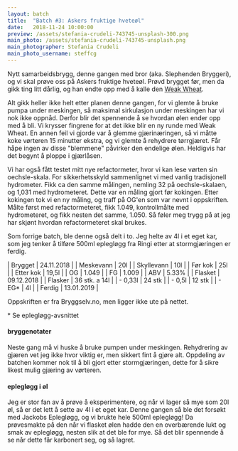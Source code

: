```yaml
---
layout: batch
title:  "Batch #3: Askers fruktige hveteøl"
date:   2018-11-24 10:00:00
preview: /assets/stefania-crudeli-743745-unsplash-300.png
main_photo: /assets/stefania-crudeli-743745-unsplash.png
main_photographer: Stefania Crudeli
main_photo_username: steffcg
---
```


Nytt samarbeidsbrygg, denne gangen med bror (aka. Slephenden Bryggeri), og vi skal prøve oss på Askers fruktige hveteøl. Prøvd brygget før, men da gikk ting litt dårlig, og han endte opp med å kalle den [Weak Wheat](https://untappd.com/b/slephenden-bryggeri-weak-wheat/2531703).

Alt gikk heller ikke helt etter planen denne gangen, for vi glemte å bruke pumpa under meskingen, så maksimal sirkulasjon under meskingen har vi nok ikke oppnåd. Derfor blir det spennende å se hvordan ølen ender opp med å bli. Vi krysser fingrene for at det ikke blir en ny runde med Weak Wheat. En annen feil vi gjorde var å glemme gjærinæringen, så vi måtte koke vørteren 15 minutter ekstra, og vi glemte å rehydrere tørrgjæret. Får håpe ingen av disse "blemmene" påvirker den endelige ølen. Heldigvis har det begynt å ploppe i gjærlåsen.

Vi har også fått testet mitt nye refactormeter, hvor vi kan lese vørten sin oechsle-skala. For sikkerhetsskyld sammenlignet vi med vanlig tradisjonell hydrometer. Fikk ca den samme målingen, nemling 32 på oechsle-skalaen, og 1,031 med hydrometeret. Dette var en måling gjort før kokingen. Etter kokingen tok vi en ny måling, og traff på OG'en som var nevnt i oppskriften. Målte først med refactormeteret, fikk 1.049, kontrollmålte med hydrometeret, og fikk nesten det samme, 1.050. Så føler meg trygg på at jeg har skjønt hvordan refactormeteret skal brukes.

Som forrige batch, ble denne også delt i to. Jeg helte av 4l i et eget kar, som jeg tenker å tilføre 500ml eplegløgg fra Ringi etter at stormgjæringen er ferdig.


| Brygget    | 24.11.2018    |
| Meskevann  | 20l           |
| Skyllevann | 10l           |
| Før kok    | 25l           |
| Etter kok  | 19,5l         |
| OG         | 1.049         |
| FG         | 1.009         |
| ABV        | 5.33%         |
| Flasket    | 09.12.2018    |
| Flasker    | 36 stk. a 14l |
| - 0,33l    | 24 stk        |
| - 0,5l     | 12 stk        |
| - EG*      | 4l            |
| Ferdig     | 13.01.2019    |

Oppskriften er fra Bryggselv.no, men ligger ikke ute på nettet.

\* Se eplegløgg-avsnittet


#### bryggenotater

Neste gang må vi huske å bruke pumpen under meskingen. Rehydrering av gjæren vet jeg ikke hvor viktig er, men sikkert fint å gjøre alt. Oppdeling av batchen kommer nok til å bli gjort etter stormgjæringen, dette for å sikre likest mulig gjæring av vørteren.


#### eplegløgg i øl

Jeg er stor fan av å prøve å eksperimentere, og når vi lager så mye som 20l øl, så er det lett å sette av 4l i et eget kar. Denne gangen så ble det forsøkt med Jackobs Eplegløgg, og vi brukte hele 500ml eplegløgg! Da prøvesmakte på den når vi flasket ølen hadde den en overbærende lukt og smak av eplegløgg, nesten slik at det ble for mye. Så det blir spennende å se når dette får karbonert seg, og så lagret.
